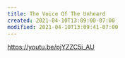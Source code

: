 ```yaml
---
title: The Voice Of The Unheard
created: 2021-04-10T13:09:00-07:00
modified: 2021-04-10T13:09:41-07:00
---
```


https://youtu.be/pjYZZC5i_AU